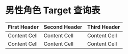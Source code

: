 男性角色 Target 查询表
==================

| First Header | Second Header | Third Header |
| ------------ | ------------- | ------------ |
| Content Cell | Content Cell  | Content Cell |
| Content Cell | Content Cell  | Content Cell |
